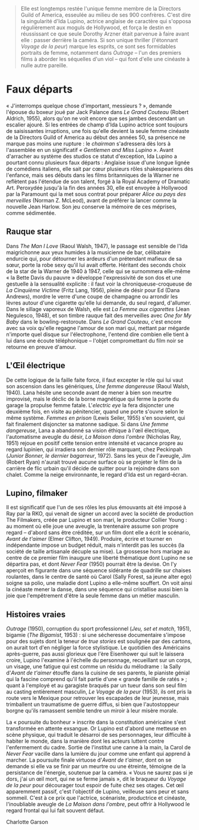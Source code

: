 > Elle est longtemps restée l'unique femme membre de la Directors Guild of America, esseulée au milieu de ses 900 confrères. C'est dire la singularité d'Ida Lupino, actrice anglaise de caractère qui s'opposa régulièrement aux moguls de Hollywood, et força le destin en réussissant ce que seule Dorothy Arzner était parvenue à faire avant elle : passer derrière la caméra. Si son unique thriller (l'étonnant _Voyage de la peur_) marque les esprits, ce sont ses formidables portraits de femme, notamment dans _Outrage_ – l'un des premiers films à aborder les séquelles d'un viol – qui font d'elle une cinéaste à nulle autre pareille.

# Faux départs

« J'interromps quelque chose d'important, messieurs ? », demande l'épouse du boxeur joué par Jack Palance dans _Le Grand Couteau_ (Robert Aldrich, 1955), alors qu'on ne voit encore que ses jambes descendant un escalier ajouré. Si les entrées de champ d'Ida Lupino actrice sont toujours de saisissantes irruptions, une fois qu'elle devient la seule femme cinéaste de la Directors Guild of America au début des années 50, sa présence ne marque pas moins une rupture : le _chairman_ s'adressera dès lors à l'assemblée en un significatif _« Gentlemen and Miss Lupino »_. Avant d'arracher au système des studios ce statut d'exception, Ida Lupino a pourtant connu plusieurs faux départs : Anglaise issue d'une longue lignée de comédiens italiens, elle sait par cœur plusieurs rôles shakespeariens dès l'enfance, mais ses débuts dans les films britanniques de la Warner ne reflètent pas l'étendue de son talent, forgé à la Royal Academy of Dramatic Art. Peroxydée jusqu'à la fin des années 30, elle est envoyée à Hollywood par la Paramount qui la met sous contrat pour préparer _Alice au pays des merveilles_ (Norman Z. McLeod), avant de préférer la lancer comme la nouvelle Jean Harlow. Son jeu conserve la mémoire de ces méprises, comme sédimentée.

## Rauque star

Dans _The Man I Love_ (Raoul Walsh, 1947), le passage est sensible de l'Ida maigrichonne aux yeux humides à la musicienne de bar, célibataire endurcie qui, pour détourner les ardeurs d'un prétendant mafieux de sa sœur, porte la robe sexy qu'il lui avait offerte. Héritant des seconds choix de la star de la Warner de 1940 à 1947, celle qui se surnommera elle-même « la Bette Davis du pauvre » développe l'expressivité de son dos et une gestuelle à la sensualité explicite : il faut voir la chroniqueuse-croqueuse de _La Cinquième Victime_ (Fritz Lang, 1956), pleine de désir pour Ed (Dana Andrews), mordre le verre d'une coupe de champagne ou arrondir les lèvres autour d'une cigarette qu'elle lui demande, du seul regard, d'allumer. Dans le sillage vaporeux de Walsh, elle est _La Femme aux cigarettes_ (Jean Negulesco, 1948), et son timbre rauque fait des merveilles avec _One for My Baby_ dans le bowling-restoroute. Dans _Le Grand Couteau_, c'est encore avec sa voix qu'elle regagne l'amour de son mari qui, mettant par mégarde n'importe quel disque sur l'électrophone, l'entend dire combien elle tient à lui dans une écoute téléphonique – l'objet compromettant du film noir se retourne en preuve d'amour.

## L'Œil électrique

De cette logique de la faille faite force, il faut excepter le rôle qui lui vaut son ascension dans les génériques, _Une femme dangereuse_ (Raoul Walsh, 1940). Lana hésite une seconde avant de mener à bien son meurtre improvisé, mais le déclic de la borne magnétique qui ferme la porte du garage la propulse femme fatale. L'_electric eye_ la fera disjoncter une deuxième fois, en visite au pénitencier, quand une porte s'ouvre selon le même système. _Femmes en prison_ (Lewis Seiler, 1955) s'en souvient, qui fait finalement disjoncter sa matonne sadique. Si dans _Une femme dangereuse_, Lana a abandonné sa vision éthique à l'œil électrique, l'automatisme aveugle du désir, _La Maison dans l'ombre_ (Nicholas Ray, 1951) rejoue en positif cette tension entre intensité et vacance propre au regard lupinien, qui irradiera son dernier rôle marquant, chez Peckinpah (_Junior Bonner, le dernier bagarreur_, 1972). Sans les yeux de l'aveugle, Jim (Robert Ryan) n'aurait trouvé aucune surface où se projeter le film de la carrière de flic urbain qu'il décide de quitter pour la rejoindre dans son chalet. Comme la neige environnante, le regard d'Ida est un regard-écran.

## Lupino, filmaker

Il est significatif que l'un de ses rôles les plus émouvants ait été imposé à Ray par la RKO, qui venait de signer un accord avec la société de production The Filmakers, créée par Lupino et son mari, le producteur Collier Young : au moment où elle joue une aveugle, la trentenaire assume son propre regard – d'abord sans être créditée, sur un film dont elle a écrit le scénario, _Avant de t'aimer_ (Elmer Clifton, 1949). Produire, écrire et tourner en indépendante impose un budget réduit, mais n'interdit pas les succès (la société de taille artisanale décuple sa mise). La grossesse hors mariage au centre de ce premier film inaugure une liberté thématique dont Lupino ne se départira pas, et dont _Never Fear_ (1950) pourrait être la devise. On l'y aperçoit en figurante dans une séquence sidérante de quadrille sur chaises roulantes, dans le centre de santé où Carol (Sally Forest, sa jeune alter ego) soigne sa polio, une maladie dont Lupino a elle-même souffert. On voit ainsi la cinéaste mener la danse, dans une séquence qui cristallise aussi bien la joie que l'empêtrement d'être la seule femme dans un métier masculin.

## Histoires vraies

_Outrage_ (1950), corruption du sport professionnel (_Jeu, set et match_, 1951), bigamie (_The Bigamist_, 1953) : si une sécheresse documentaire s'impose pour des sujets dont la teneur de _true stories_ est soulignée par des cartons, on aurait tort d'en négliger la force stylistique. Le quotidien des Américains après-guerre, pas aussi glorieux que l'ère Eisenhower qui suit le laissera croire, Lupino l'examine à l'échelle du personnage, recueillant sur un corps, un visage, une fatigue qui est comme un résidu du mélodrame : la Sally d'_Avant de t'aimer_ étouffe dans la cuisine de ses parents, le pianiste génial qui la fascine comprend qu'il fait partie d'une « grande famille de ratés » ; quant à l'employé et au garagiste braqués par un tueur dans son seul film au casting entièrement masculin, _Le Voyage de la peur_ (1953), ils ont pris la route vers le Mexique pour retrouver les escapades de leur jeunesse, mais trimballent un traumatisme de guerre diffus, si bien que l'autostoppeur borgne qu'ils ramassent semble tendre un miroir à leur misère morale.

La « poursuite du bonheur » inscrite dans la constitution américaine s'est transformée en attente exsangue. Or Lupino est d'abord une metteuse en scène physique, qui traduit le désarroi de ses personnages, leur difficulté à habiter le monde, dans la manière dont les acteurs luttent contre l'enfermement du cadre. Sortie de l'institut une canne à la main, la Carol de _Never Fear_ vacille dans la lumière du jour comme une enfant qui apprend à marcher. La poursuite finale virtuose d'_Avant de t'aimer_, dont on se demande si elle va se finir par un meurtre ou une étreinte, témoigne de la persistance de l'énergie, soutenue par la caméra. « Vous ne saurez pas si je dors, j'ai un œil mort, qui ne se ferme jamais », dit le braqueur du _Voyage de la peur_ pour décourager tout espoir de fuite chez ses otages. Cet œil apparemment passif, c'est l'objectif de Lupino, veilleuse sans peur et sans sommeil. C'est à ce prix que l'actrice, scénariste, productrice et cinéaste, l'inoubliable aveugle de _La Maison dans l'ombre_, peut offrir à Hollywood le regard frontal qui lui fait souvent défaut.

<div class="author">Charlotte Garson</div>
